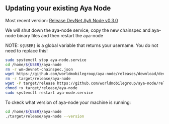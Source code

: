 ## Updating your existing Aya Node

Most recent version:
[Release DevNet AyA Node v0.3.0](https://github.com/worldmobilegroup/aya-node/releases/tag/devnet-v0.3.0)

We will shut down the aya-node service, copy the new chainspec and aya-node binary files and then restart the aya-node

NOTE: `${USER}` is a global variable that returns your username.  You do not need to replace this!


```bash
sudo systemctl stop aya-node.service
cd /home/${USER}/aya-node
rm -r wm-devnet-chainspec.json
wget https://github.com/worldmobilegroup/aya-node/releases/download/devnet-v0.3.0/wm-devnet-chainspec.json
rm -r target/release/aya-node
wget -P target/release https://github.com/worldmobilegroup/aya-node/releases/download/devnet-v0.3.0/aya-node
chmod +x target/release/aya-node
sudo systemctl restart aya-node.service
```

To ckeck what version of aya-node your machine is running:
```bash
cd /home/${USER}/aya-node
./target/release/aya-node --version
```
